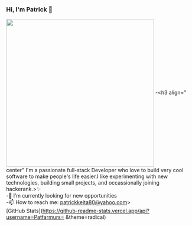 ### Hi, I'm Patrick 👋

<a href="https://thumbs.dreamstime.com/z/businessman-running-to-new-year-262468207.jpg" target="blank"><img align="center" src="https://thumbs.dreamstime.com/z/businessman-running-to-new-year-262468207.jpg" height="400" /></a>
-<h3 align=" center" I'm a passionate full-stack Developer who love to build very cool software to make people's life easier.I like experimenting with new technologies, building small projects, and occassionally joining hackerank.></h3>✨<br> 
-🌱 I’m currently looking for new opportunities<br>
-📫 How to reach me: patrickkeita80@yahoo.com><br>
[GitHub Stats](https://github-readme-stats.vercel.app/api?username=Patfarmurs= &theme=radical)
